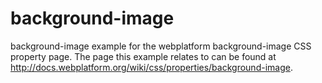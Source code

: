 background-image
================

background-image example for the webplatform background-image CSS property page. The page this example relates to can be found at http://docs.webplatform.org/wiki/css/properties/background-image.